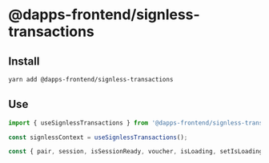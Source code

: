 # @dapps-frontend/signless-transactions

## Install

```sh
yarn add @dapps-frontend/signless-transactions
```

## Use

```jsx
import { useSignlessTransactions } from '@dapps-frontend/signless-transactions';

const signlessContext = useSignlessTransactions();

const { pair, session, isSessionReady, voucher, isLoading, setIsLoading, isActive, isSessionActive } = signlessContext;
```
